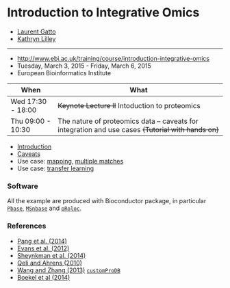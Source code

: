 # Introduction to Integrative Omics


- [Laurent Gatto](http://cpu.sysbiol.cam.ac.uk/)
- [Kathryn Lilley](http://proteomics.bio.cam.ac.uk/)

---

- http://www.ebi.ac.uk/training/course/introduction-integrative-omics
- Tuesday, March 3, 2015 - Friday, March 6, 2015
- European Bioinformatics Institute

| When              | What                                              |
|-------------------|---------------------------------------------------|
| Wed 17:30 - 18:00 |  ~~Keynote Lecture II~~ Intoduction to proteomics |
| Thu 09:00 - 10:30 | The nature of proteomics data – caveats for integration and use cases ~~(Tutorial with hands on)~~ |

- [Introduction](./proteomics.md)
- [Caveats](./caveats.md)
- Use case: [mapping](./mapping.md), [multiple matches](./mapping2.md)
- Use case: [transfer learning](./transfer-learning.md)

### Software

All the example are produced with Bioconductor package, in particular
[`Pbase`](http://bioconductor.org/packages/devel/bioc/html/Pbase.html),
[`MSnbase`](http://bioconductor.org/packages/devel/bioc/html/MSnbase.html)
and
[`pRoloc`](http://bioconductor.org/packages/devel/bioc/html/pRoloc.html).

### References

- [Pang et al. (2014)](http://www.ncbi.nlm.nih.gov/pubmed/24152167)
- [Evans et al. (2012)](http://www.ncbi.nlm.nih.gov/pubmed/23142869)
- [Sheynkman et al. (2014)](http://www.ncbi.nlm.nih.gov/pubmed/25149441)
- [Qeli and Ahrens (2010)](http://www.ncbi.nlm.nih.gov/pubmed/20622826)
- [Wang and Zhang (2013)](http://www.ncbi.nlm.nih.gov/pubmed/24058055) [`customProDB`](http://bioconductor.org/packages/release/bioc/html/customProDB.html)
- [Boekel et al (2014)](http://www.ncbi.nlm.nih.gov/pubmed/25658277)

